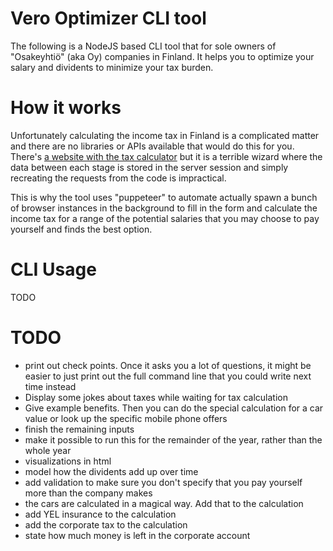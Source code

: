 # Vero Optimizer CLI tool

The following is a NodeJS based CLI tool that for sole owners of "Osakeyhtiö" (aka Oy) companies in Finland.
It helps you to optimize your salary and dividents to minimize your tax burden.

# How it works

Unfortunately calculating the income tax in Finland is a complicated matter and there are no
libraries or APIs available that would do this for you.
There's [a website with the tax calculator](https://avoinomavero.vero.fi/?Language=ENG&Link=IITTaxRateCalc)
but it is a terrible wizard where the data between each stage is stored in the server session
and simply recreating the requests from the code is impractical.

This is why the tool uses "puppeteer" to automate actually spawn a bunch of browser instances
in the background to fill in the form and calculate the income tax for a range of the potential salaries
that you may choose to pay yourself and finds the best option.

# CLI Usage

TODO

# TODO

* print out check points. Once it asks you a lot of questions,
  it might be easier to just print out the full command line that
  you could write next time instead
* Display some jokes about taxes while waiting for tax calculation
* Give example benefits. Then you can do the special calculation for a car value or look up the specific mobile phone offers
* finish the remaining inputs
* make it possible to run this for the remainder of the year, rather than the whole year
* visualizations in html
* model how the dividents add up over time
* add validation to make sure you don't specify that you pay yourself more
  than the company makes
* the cars are calculated in a magical way. Add that to the calculation
* add YEL insurance to the calculation
* add the corporate tax to the calculation
* state how much money is left in the corporate account